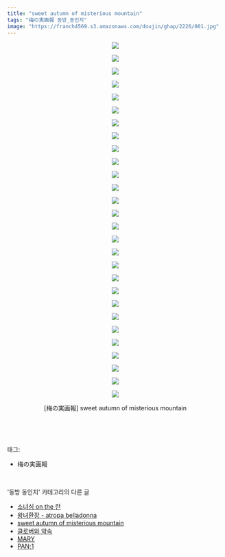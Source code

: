 ```yaml
---
title: "sweet autumn of misterious mountain"
tags: "梅の実画報 동방_동인지"
image: "https://franch4569.s3.amazonaws.com/doujin/ghap/2226/001.jpg"
---
```

<div class="article">
<p style="text-align: center; clear: none; float: none;"><img src="{{ site.imgserver2 }}/ghap/2226/001.jpg"/></p>
<p style="text-align: center; clear: none; float: none;"><img src="{{ site.imgserver2 }}/ghap/2226/002.jpg"/></p>
<p style="text-align: center; clear: none; float: none;"><img src="{{ site.imgserver2 }}/ghap/2226/003.jpg"/></p>
<p style="text-align: center; clear: none; float: none;"><img src="{{ site.imgserver2 }}/ghap/2226/004.jpg"/></p>
<p style="text-align: center; clear: none; float: none;"><img src="{{ site.imgserver2 }}/ghap/2226/005.jpg"/></p>
<p style="text-align: center; clear: none; float: none;"><img src="{{ site.imgserver2 }}/ghap/2226/006.jpg"/></p>
<p style="text-align: center; clear: none; float: none;"><img src="{{ site.imgserver2 }}/ghap/2226/007.jpg"/></p>
<p style="text-align: center; clear: none; float: none;"><img src="{{ site.imgserver2 }}/ghap/2226/008.jpg"/></p>
<p style="text-align: center; clear: none; float: none;"><img src="{{ site.imgserver2 }}/ghap/2226/009.jpg"/></p>
<p style="text-align: center; clear: none; float: none;"><img src="{{ site.imgserver2 }}/ghap/2226/010.jpg"/></p>
<p style="text-align: center; clear: none; float: none;"><img src="{{ site.imgserver2 }}/ghap/2226/011.jpg"/></p>
<p style="text-align: center; clear: none; float: none;"><img src="{{ site.imgserver2 }}/ghap/2226/012.jpg"/></p>
<p style="text-align: center; clear: none; float: none;"><img src="{{ site.imgserver2 }}/ghap/2226/013.jpg"/></p>
<p style="text-align: center; clear: none; float: none;"><img src="{{ site.imgserver2 }}/ghap/2226/014.jpg"/></p>
<p style="text-align: center; clear: none; float: none;"><img src="{{ site.imgserver2 }}/ghap/2226/015.jpg"/></p>
<p style="text-align: center; clear: none; float: none;"><img src="{{ site.imgserver2 }}/ghap/2226/016.jpg"/></p>
<p style="text-align: center; clear: none; float: none;"><img src="{{ site.imgserver2 }}/ghap/2226/017.jpg"/></p>
<p style="text-align: center; clear: none; float: none;"><img src="{{ site.imgserver2 }}/ghap/2226/018.jpg"/></p>
<p style="text-align: center; clear: none; float: none;"><img src="{{ site.imgserver2 }}/ghap/2226/019.jpg"/></p>
<p style="text-align: center; clear: none; float: none;"><img src="{{ site.imgserver2 }}/ghap/2226/020.jpg"/></p>
<p style="text-align: center; clear: none; float: none;"><img src="{{ site.imgserver2 }}/ghap/2226/021.jpg"/></p>
<p style="text-align: center; clear: none; float: none;"><img src="{{ site.imgserver2 }}/ghap/2226/022.jpg"/></p>
<p style="text-align: center; clear: none; float: none;"><img src="{{ site.imgserver2 }}/ghap/2226/023.jpg"/></p>
<p style="text-align: center; clear: none; float: none;"><img src="{{ site.imgserver2 }}/ghap/2226/024.jpg"/></p>
<p style="text-align: center; clear: none; float: none;"><img src="{{ site.imgserver2 }}/ghap/2226/025.jpg"/></p>
<p style="text-align: center; clear: none; float: none;"><img src="{{ site.imgserver2 }}/ghap/2226/026.jpg"/></p>
<p style="text-align: center; clear: none; float: none;"><img src="{{ site.imgserver2 }}/ghap/2226/027.jpg"/></p>
<p style="text-align: center; clear: none; float: none;"><img src="{{ site.imgserver2 }}/ghap/2226/028.jpg"/></p>
<p style="text-align: center; clear: none; float: none;">[梅の実画報] sweet autumn of misterious mountain</p>
<p><br/></p>
</div><br/>
<div class="tagTrail">
<p>태그: </p>
<ul>
<li>梅の実画報</li>
</ul>
</div><br/>
<div class="another">
<p>'동방 동인지' 카테고리의 다른 글</p>
<ul>
<li><a href="/ghap_2229">소녀심 on the 란</a></li>
<li><a href="/ghap_2228">왕녀환장 - atropa belladonna</a></li>
<li><a href="/ghap_2226">sweet autumn of misterious mountain</a></li>
<li><a href="/ghap_2225">클로버와 약속</a></li>
<li><a href="/ghap_2224">MARY</a></li>
<li><a href="/ghap_2222">PAN;1</a></li>
</ul>
</div><br/>
<div class="cb_module cb_fluid">
<div class="cb_wrt cb_profile">
</div><!-- commentList close -->
</div><br/>
